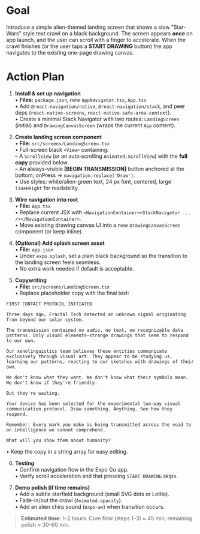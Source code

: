 # Goal
Introduce a simple alien-themed landing screen that shows a slow "Star-Wars" style text crawl on a black background. The screen appears **once** on app launch, and the user can scroll with a finger to accelerate. When the crawl finishes (or the user taps a **START DRAWING** button) the app navigates to the existing one-page drawing canvas.

# Action Plan
1. **Install & set up navigation**  
   • **Files:** `package.json`, *new* `AppNavigator.tsx`, `App.tsx`  
   • Add `@react-navigation/native`, `@react-navigation/stack`, and peer deps (`react-native-screens`, `react-native-safe-area-context`).  
   • Create a minimal Stack Navigator with two routes: `LandingScreen` (initial) and `DrawingCanvasScreen` (wraps the current `App` content).

2. **Create landing screen component**  
   • **File:** `src/screens/LandingScreen.tsx`  
   • Full-screen black `<View>` containing:  
     – A `ScrollView` (or an auto‐scrolling `Animated.ScrollView`) with the **full copy** provided below.  
     – An always-visible **[BEGIN TRANSMISSION]** button anchored at the bottom; onPress => `navigation.replace('Draw')`.  
   • Use styles: white/alien-green text, 24 px font, centered, large `lineHeight` for readability.

3. **Wire navigation into root**  
   • **File:** `App.tsx`  
   • Replace current JSX with `<NavigationContainer><StackNavigator ... /></NavigationContainer>`.  
   • Move existing drawing canvas UI into a new `DrawingCanvasScreen` component (or keep inline).

4. **(Optional) Add splash screen asset**  
   • **File:** `app.json`  
   • Under `expo.splash`, set a plain black background so the transition to the landing screen feels seamless.  
   • No extra work needed if default is acceptable.

5. **Copywriting**  
   • **File:** `src/screens/LandingScreen.tsx`  
   • Replace placeholder copy with the final text:  
```
FIRST CONTACT PROTOCOL INITIATED

Three days ago, Fractal Tech detected an unknown signal originating from beyond our solar system.

The transmission contained no audio, no text, no recognizable data patterns. Only visual elements—strange drawings that seem to respond to our own.

Our xenolinguistics team believes these entities communicate exclusively through visual art. They appear to be studying us, learning our patterns, reacting to our sketches with drawings of their own.

We don't know what they want. We don't know what their symbols mean. We don't know if they're friendly.

But they're waiting.

Your device has been selected for the experimental two-way visual communication protocol. Draw something. Anything. See how they respond.

Remember: Every mark you make is being transmitted across the void to an intelligence we cannot comprehend.

What will you show them about humanity?
```
   • Keep the copy in a string array for easy editing.

6. **Testing**  
   • Confirm navigation flow in the Expo Go app.  
   • Verify scroll acceleration and that pressing `START DRAWING` skips.

7. **Demo polish (if time remains)**  
   • Add a subtle starfield background (small SVG dots or Lottie).  
   • Fade-in/out the crawl (`Animated.opacity`).  
   • Add an alien chirp sound (`expo-av`) when transition occurs.

> **Estimated time:** 1–2 hours. Core flow (steps 1–3) ≈ 45 min; remaining polish ≈ 30–60 min. 
